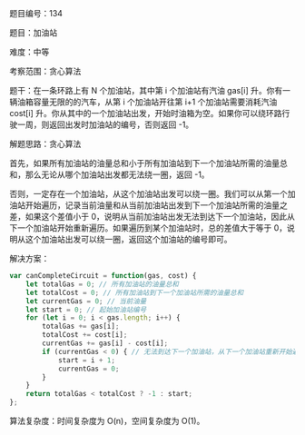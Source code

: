 题目编号：134

题目：加油站

难度：中等

考察范围：贪心算法

题干：在一条环路上有 N 个加油站，其中第 i 个加油站有汽油 gas[i] 升。你有一辆油箱容量无限的的汽车，从第 i 个加油站开往第 i+1 个加油站需要消耗汽油 cost[i] 升。你从其中的一个加油站出发，开始时油箱为空。如果你可以绕环路行驶一周，则返回出发时加油站的编号，否则返回 -1。

解题思路：贪心算法

首先，如果所有加油站的油量总和小于所有加油站到下一个加油站所需的油量总和，那么无论从哪个加油站出发都无法绕一圈，返回 -1。

否则，一定存在一个加油站，从这个加油站出发可以绕一圈。我们可以从第一个加油站开始遍历，记录当前油量和从当前加油站出发到下一个加油站所需的油量之差，如果这个差值小于 0，说明从当前加油站出发无法到达下一个加油站，因此从下一个加油站开始重新遍历。如果遍历到某个加油站时，总的差值大于等于 0，说明从这个加油站出发可以绕一圈，返回这个加油站的编号即可。

解决方案：

```javascript
var canCompleteCircuit = function(gas, cost) {
    let totalGas = 0; // 所有加油站的油量总和
    let totalCost = 0; // 所有加油站到下一个加油站所需的油量总和
    let currentGas = 0; // 当前油量
    let start = 0; // 起始加油站编号
    for (let i = 0; i < gas.length; i++) {
        totalGas += gas[i];
        totalCost += cost[i];
        currentGas += gas[i] - cost[i];
        if (currentGas < 0) { // 无法到达下一个加油站，从下一个加油站重新开始遍历
            start = i + 1;
            currentGas = 0;
        }
    }
    return totalGas < totalCost ? -1 : start;
};
```

算法复杂度：时间复杂度为 O(n)，空间复杂度为 O(1)。